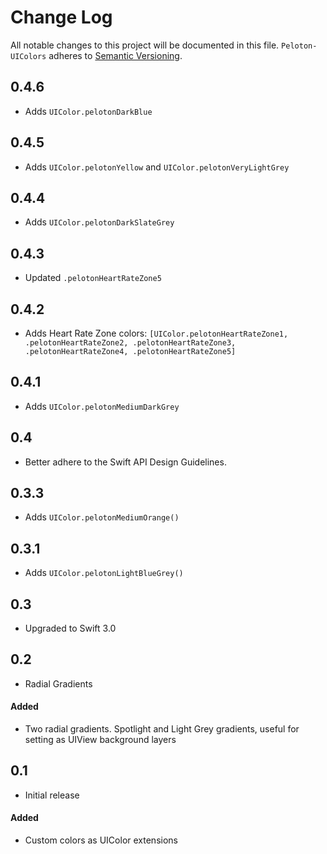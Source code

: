 # Change Log
All notable changes to this project will be documented in this file.
`Peloton-UIColors` adheres to [Semantic Versioning](http://semver.org/).

## 0.4.6

- Adds `UIColor.pelotonDarkBlue`

## 0.4.5

- Adds `UIColor.pelotonYellow` and `UIColor.pelotonVeryLightGrey`

## 0.4.4

- Adds `UIColor.pelotonDarkSlateGrey`

## 0.4.3

- Updated `.pelotonHeartRateZone5`

## 0.4.2

- Adds Heart Rate Zone colors: `[UIColor.pelotonHeartRateZone1, .pelotonHeartRateZone2, .pelotonHeartRateZone3, .pelotonHeartRateZone4, .pelotonHeartRateZone5]`

## 0.4.1

- Adds `UIColor.pelotonMediumDarkGrey`

## 0.4

- Better adhere to the Swift API Design Guidelines.

## 0.3.3

- Adds `UIColor.pelotonMediumOrange()`

## 0.3.1

- Adds `UIColor.pelotonLightBlueGrey()`

## 0.3

- Upgraded to Swift 3.0

## 0.2

- Radial Gradients

#### Added
- Two radial gradients. Spotlight and Light Grey gradients, useful for
  setting as UIView background layers

## 0.1

- Initial release

#### Added
- Custom colors as UIColor extensions
